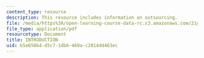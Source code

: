 ```yaml
---
content_type: resource
description: This resource includes information on outsourcing.
file: /media/https%3A/open-learning-course-data-rc.s3.amazonaws.com/21g-034-media-education-and-the-marketplace-fall-2005/b5e65864d5c71db6460ac2814dd463ec_MIT21G_034F05_outsourcwhat.pdf
file_type: application/pdf
resourcetype: Document
title: INTRODUCTION
uid: b5e65864-d5c7-1db6-460a-c2814dd463ec
---
```

